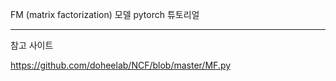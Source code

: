 FM (matrix factorization) 모델 pytorch 튜토리얼

------------
참고 사이트

https://github.com/doheelab/NCF/blob/master/MF.py

